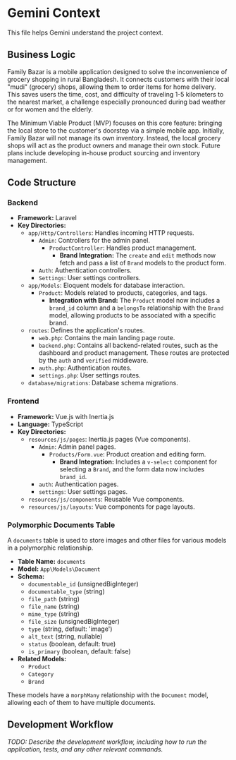 # Gemini Context

This file helps Gemini understand the project context.

## Business Logic

Family Bazar is a mobile application designed to solve the inconvenience of grocery shopping in rural Bangladesh. It connects customers with their local "mudi" (grocery) shops, allowing them to order items for home delivery. This saves users the time, cost, and difficulty of traveling 1-5 kilometers to the nearest market, a challenge especially pronounced during bad weather or for women and the elderly.

The Minimum Viable Product (MVP) focuses on this core feature: bringing the local store to the customer's doorstep via a simple mobile app. Initially, Family Bazar will not manage its own inventory. Instead, the local grocery shops will act as the product owners and manage their own stock. Future plans include developing in-house product sourcing and inventory management.

## Code Structure

### Backend

- **Framework:** Laravel
- **Key Directories:**
    - `app/Http/Controllers`: Handles incoming HTTP requests.
        - `Admin`: Controllers for the admin panel.
            - `ProductController`: Handles product management.
                - **Brand Integration:** The `create` and `edit` methods now fetch and pass a list of `Brand` models to the product form.
        - `Auth`: Authentication controllers.
        - `Settings`: User settings controllers.
    - `app/Models`: Eloquent models for database interaction.
        - `Product`: Models related to products, categories, and tags.
            - **Integration with Brand:** The `Product` model now includes a `brand_id` column and a `belongsTo` relationship with the `Brand` model, allowing products to be associated with a specific brand.
    - `routes`: Defines the application's routes.
        - `web.php`: Contains the main landing page route.
        - `backend.php`: Contains all backend-related routes, such as the dashboard and product management. These routes are protected by the `auth` and `verified` middleware.
        - `auth.php`: Authentication routes.
        - `settings.php`: User settings routes.
    - `database/migrations`: Database schema migrations.

### Frontend

- **Framework:** Vue.js with Inertia.js
- **Language:** TypeScript
- **Key Directories:**
    - `resources/js/pages`: Inertia.js pages (Vue components).
        - `Admin`: Admin panel pages.
            - `Products/Form.vue`: Product creation and editing form.
                - **Brand Integration:** Includes a `v-select` component for selecting a `Brand`, and the form data now includes `brand_id`.
        - `auth`: Authentication pages.
        - `settings`: User settings pages.
    - `resources/js/components`: Reusable Vue components.
    - `resources/js/layouts`: Vue components for page layouts.

### Polymorphic Documents Table

A `documents` table is used to store images and other files for various models in a polymorphic relationship.

-   **Table Name:** `documents`
-   **Model:** `App\Models\Document`
-   **Schema:**
    -   `documentable_id` (unsignedBigInteger)
    -   `documentable_type` (string)
    -   `file_path` (string)
    -   `file_name` (string)
    -   `mime_type` (string)
    -   `file_size` (unsignedBigInteger)
    -   `type` (string, default: 'image')
    -   `alt_text` (string, nullable)
    -   `status` (boolean, default: true)
    -   `is_primary` (boolean, default: false)
-   **Related Models:**
    -   `Product`
    -   `Category`
    -   `Brand`

These models have a `morphMany` relationship with the `Document` model, allowing each of them to have multiple documents.

## Development Workflow

*TODO: Describe the development workflow, including how to run the application, tests, and any other relevant commands.*
